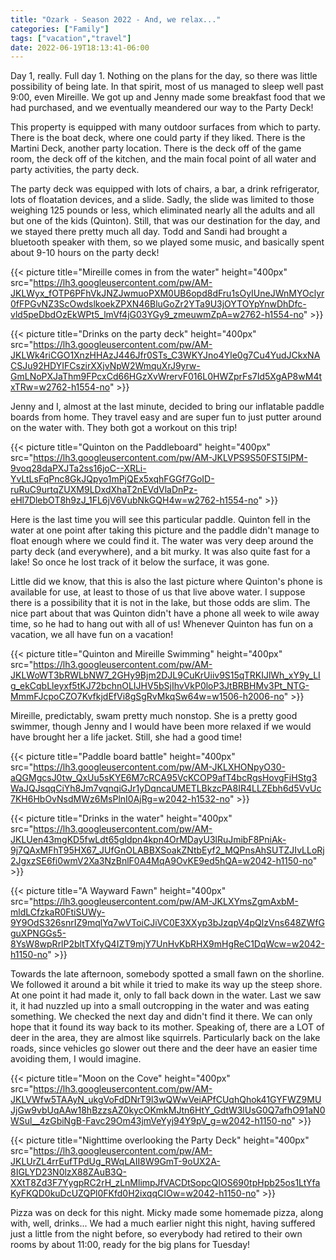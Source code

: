 ```yaml
---
title: "Ozark - Season 2022 - And, we relax..."
categories: ["Family"]
tags: ["vacation","travel"]
date: 2022-06-19T18:13:41-06:00
---
```

Day 1, really. Full day 1. Nothing on the plans for the day, so there was little possibility of being late. In that spirit, most of us managed to sleep well past 9:00, even Mireille. We got up and Jenny made some breakfast food that we had purchased, and we eventually meandered our way to the Party Deck!

This property is equipped with many outdoor surfaces from which to party. There is the boat deck, where one could party if they liked. There is the Martini Deck, another party location. There is the deck off of the game room, the deck off of the kitchen, and the main focal point of all water and party activities, the party deck.

The party deck was equipped with lots of chairs, a bar, a drink refrigerator, lots of floatation devices, and a slide. Sadly, the slide was limited to those weighing 125 pounds or less, which eliminated nearly all the adults and all but one of the kids (Quinton). Still, that was our destination for the day, and we stayed there pretty much all day. Todd and Sandi had brought a bluetooth speaker with them, so we played some music, and basically spent about 9-10 hours on the party deck!

{{< picture title="Mireille comes in from the water" height="400px" src="https://lh3.googleusercontent.com/pw/AM-JKLWyx_fOTP6PFhVkJNZJwmuoPXM0UB6opd8dFru1sOyIUneJWnMYOclyr0fFPGvNZ3ScOwdslkoekZPXN46BluGoZr2YTa9U3jOYTOYpYnwDhDfc-vld5peDbdOzEkWPt5_lmVf4jG03YGy9_zmeuwmZpA=w2762-h1554-no" >}}

{{< picture title="Drinks on the party deck" height="400px" src="https://lh3.googleusercontent.com/pw/AM-JKLWk4riCGO1XnzHHAzJ446Jfr0STs_C3WKYJno4Yle0g7Cu4YudJCkxNACSJu92HDYIFCszirXXjvNpW2WmquXrJ9yrw-GmLNoPXJaThm9FPcxCd66HGzXvWrervF016L0HWZprFs7Id5XgAP8wM4txTRw=w2762-h1554-no" >}}

Jenny and I, almost at the last minute, decided to bring our inflatable paddle boards from home. They travel easy and are super fun to just putter around on the water with. They both got a workout on this trip!

{{< picture title="Quinton on the Paddleboard" height="400px" src="https://lh3.googleusercontent.com/pw/AM-JKLVPS9S50FST5IPM-9voq28daPXJTa2ss16joC--XRLi-YvLtLsFqPnc8GkJQpyo1mPjQEx5xqhFGGf7GoID-ruRuC9urtqZUXM9LDxdXhaT2nEVdVlaDnPz-eHl7DlebOT8h9zJ_1FL6jV6VubNkGQH4w=w2762-h1554-no" >}}

Here is the last time you will see this particular paddle. Quinton fell in the water at one point after taking this picture and the paddle didn't manage to float enough where we could find it. The water was very deep around the party deck (and everywhere), and a bit murky. It was also quite fast for a lake! So once he lost track of it below the surface, it was gone.

Little did we know, that this is also the last picture where Quinton's phone is available for use, at least to those of us that live above water. I suppose there is a possibility that it is not in the lake, but those odds are slim. The nice part about that was Quinton didn't have a phone all week to wile away time, so he had to hang out with all of us! Whenever Quinton has fun on a vacation, we all have fun on a vacation!

{{< picture title="Quinton and Mireille Swimming" height="400px" src="https://lh3.googleusercontent.com/pw/AM-JKLWoWT3bRWLbNW7_2GHy9Bjm2DJL9CuKrUiiv9S15qTRKIJlWh_xY9y_LIg_ekCqbLleyxf5tKJ72bchnOLIJHV5bSjIhvVkP0loP3JtBRBHMv3Pt_NTG-MmmFJcpoCZO7KvfkjdEfVi8gSgRvMkqSw64w=w1506-h2006-no" >}}

Mireille, predictably, swam pretty much nonstop. She is a pretty good swimmer, though Jenny and I would have been more relaxed if we would have brought her a life jacket. Still, she had a good time!

{{< picture title="Paddle board battle" height="400px" src="https://lh3.googleusercontent.com/pw/AM-JKLXHONpyO30-aQGMgcsJ0tw_QxUu5sKYE6M7cRCA95VcKCOP9afT4bcRgsHovgFiHStg3WaJQJsqqCiYh8Jm7vqnqiGJr1yDqncaUMETLBkzcPA8IR4LLZEbh6d5VvUc7KH6HbOvNsdMWz6MsPlnI0AjRg=w2042-h1532-no" >}}

{{< picture title="Drinks in the water" height="400px" src="https://lh3.googleusercontent.com/pw/AM-JKLUen43mgKD5fwLdt65gIdpn4kpn4OrMDayU3lRuJmibF8PniAk-9j7QAxMFhT95HX67_JUfGnOLABBXSoakZNtbEyf2_MQPnsAhSUTZJIvLLoRj2JgxzSE6fi0wmV2Xa3NzBnlF0A4MqA9OvKE9ed5hQA=w2042-h1150-no" >}}

{{< picture title="A Wayward Fawn" height="400px" src="https://lh3.googleusercontent.com/pw/AM-JKLXYmsZgmAxbM-mldLCfzkaR0FtiSUWy-9Y9OdS326snrIZ9mqlYq7wVToiCJiVC0E3XXyp3bJzqpV4pQlzVns648ZWfGguXPNGGs5-8YsW8wpRrlP2bltTXfyQ4IZT9mjY7UnHvKbRHX9mHgReC1DqWcw=w2042-h1150-no" >}}

Towards the late afternoon, somebody spotted a small fawn on the shorline. We followed it around a bit while it tried to make its way up the steep shore. At one point it had made it, only to fall back down in the water. Last we saw it, it had nuzzled up into a small outcropping in the water and was eating something. We checked the next day and didn't find it there. We can only hope that it found its way back to its mother. Speaking of, there are a LOT of deer in the area, they are almost like squirrels. Particularly back on the lake roads, since vehicles go slower out there and the deer have an easier time avoiding them, I would imagine.

{{< picture title="Moon on the Cove" height="400px" src="https://lh3.googleusercontent.com/pw/AM-JKLVWfw5TAAyN_ukgVoFdDNrT9l3wQWwVeiAPfCUqhQhok41GYFWZ9MUJjGw9vbUqAAw18hBzzsAZ0kycOKmkMJtn6HtY_GdtW3lUsG0Q7afhO91aN0WSul__4zGbiNgB-Favc29Om43jmVeYyj94Y9pV_g=w2042-h1150-no" >}}

{{< picture title="Nighttime overlooking the Party Deck" height="400px" src="https://lh3.googleusercontent.com/pw/AM-JKLUrZL4rrEufTPdUg_RWqLAII8W9GmT-9oUX2A-8IGLYD23N0lzX88ZAuB3Q-XXtT8Zd3F7YygpRC2rH_zLnMlimpJfVACDtSopcQIOS690tpHpb25os1LtYfaKyFKQD0kuDcUZQPl0FKfd0H2ixqqCIOw=w2042-h1150-no" >}}

Pizza was on deck for this night. Micky made some homemade pizza, along with, well, drinks... We had a much earlier night this night, having suffered just a little from the night before, so everybody had retired to their own rooms by about 11:00, ready for the big plans for Tuesday!
